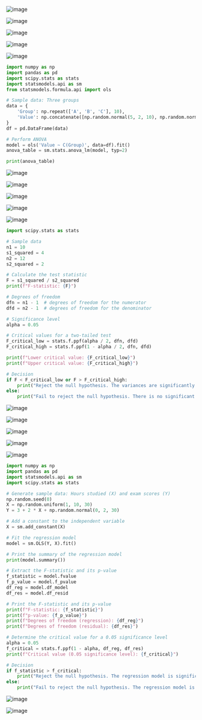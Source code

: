 ![image](https://github.com/yangshiteng/Data-Science-Learning-Path/assets/60442877/bdbba4f3-7046-4e91-b2ec-2ef059827be7)

![image](https://github.com/yangshiteng/Data-Science-Learning-Path/assets/60442877/75efe9ec-2ecb-4ab7-a04a-5b92d5a951be)

![image](https://github.com/yangshiteng/Data-Science-Learning-Path/assets/60442877/01296a3e-a837-43a8-ada2-7e5fa2c48b6e)

![image](https://github.com/yangshiteng/Data-Science-Learning-Path/assets/60442877/1dd02b16-d814-4243-9308-0b169ce31b3f)

![image](https://github.com/yangshiteng/Data-Science-Learning-Path/assets/60442877/013e68dd-74d9-4676-9f95-a8e26b089d1f)

```python
import numpy as np
import pandas as pd
import scipy.stats as stats
import statsmodels.api as sm
from statsmodels.formula.api import ols

# Sample data: Three groups
data = {
    'Group': np.repeat(['A', 'B', 'C'], 10),
    'Value': np.concatenate([np.random.normal(5, 2, 10), np.random.normal(6, 2, 10), np.random.normal(7, 2, 10)])
}
df = pd.DataFrame(data)

# Perform ANOVA
model = ols('Value ~ C(Group)', data=df).fit()
anova_table = sm.stats.anova_lm(model, typ=2)

print(anova_table)
```
![image](https://github.com/yangshiteng/Data-Science-Learning-Path/assets/60442877/adc15be7-cf4c-460d-a369-dbf0c85aa131)

![image](https://github.com/yangshiteng/Data-Science-Learning-Path/assets/60442877/81d23179-703b-4902-8e8d-795e61b924a3)

![image](https://github.com/yangshiteng/Data-Science-Learning-Path/assets/60442877/fefb7908-bd21-4b4d-87f2-8fc96d9b99a6)

![image](https://github.com/yangshiteng/Data-Science-Learning-Path/assets/60442877/45ef63a4-5369-4a9d-8673-7b8c58262d01)

![image](https://github.com/yangshiteng/Data-Science-Learning-Path/assets/60442877/e0483243-a600-4cff-88f0-e2b915505b7c)

```python
import scipy.stats as stats

# Sample data
n1 = 10
s1_squared = 4
n2 = 12
s2_squared = 2

# Calculate the test statistic
F = s1_squared / s2_squared
print(f"F-statistic: {F}")

# Degrees of freedom
dfn = n1 - 1  # degrees of freedom for the numerator
dfd = n2 - 1  # degrees of freedom for the denominator

# Significance level
alpha = 0.05

# Critical values for a two-tailed test
F_critical_low = stats.f.ppf(alpha / 2, dfn, dfd)
F_critical_high = stats.f.ppf(1 - alpha / 2, dfn, dfd)

print(f"Lower critical value: {F_critical_low}")
print(f"Upper critical value: {F_critical_high}")

# Decision
if F < F_critical_low or F > F_critical_high:
    print("Reject the null hypothesis. The variances are significantly different.")
else:
    print("Fail to reject the null hypothesis. There is no significant difference between the variances.")

```

![image](https://github.com/yangshiteng/Data-Science-Learning-Path/assets/60442877/21fac778-da6a-4205-b2b2-83f399ff9910)

![image](https://github.com/yangshiteng/Data-Science-Learning-Path/assets/60442877/b4d87453-a1a9-412b-ba2f-7b791641f478)

![image](https://github.com/yangshiteng/Data-Science-Learning-Path/assets/60442877/fb09960e-9fdc-427b-94d8-b69231b21a96)

![image](https://github.com/yangshiteng/Data-Science-Learning-Path/assets/60442877/95ffa2f7-8a19-4d2f-8dd2-40237362ea71)

![image](https://github.com/yangshiteng/Data-Science-Learning-Path/assets/60442877/c2d1d803-1bf1-4e93-ab3d-39c03534a5c2)

```python
import numpy as np
import pandas as pd
import statsmodels.api as sm
import scipy.stats as stats

# Generate sample data: Hours studied (X) and exam scores (Y)
np.random.seed(0)
X = np.random.uniform(1, 10, 30)
Y = 3 + 2 * X + np.random.normal(0, 2, 30)

# Add a constant to the independent variable
X = sm.add_constant(X)

# Fit the regression model
model = sm.OLS(Y, X).fit()

# Print the summary of the regression model
print(model.summary())

# Extract the F-statistic and its p-value
f_statistic = model.fvalue
f_p_value = model.f_pvalue
df_reg = model.df_model
df_res = model.df_resid

# Print the F-statistic and its p-value
print(f"F-statistic: {f_statistic}")
print(f"p-value: {f_p_value}")
print(f"Degrees of freedom (regression): {df_reg}")
print(f"Degrees of freedom (residual): {df_res}")

# Determine the critical value for a 0.05 significance level
alpha = 0.05
f_critical = stats.f.ppf(1 - alpha, df_reg, df_res)
print(f"Critical value (0.05 significance level): {f_critical}")

# Decision
if f_statistic > f_critical:
    print("Reject the null hypothesis. The regression model is significant.")
else:
    print("Fail to reject the null hypothesis. The regression model is not significant.")

```
![image](https://github.com/yangshiteng/Data-Science-Learning-Path/assets/60442877/e37d6083-8037-480e-9da4-8ddbdfe04dee)

![image](https://github.com/yangshiteng/Data-Science-Learning-Path/assets/60442877/bc0f1f24-ec40-4b97-b948-3fcaf4a81c09)




